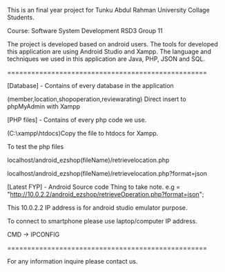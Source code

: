 This is an final year project for Tunku Abdul Rahman University Collage Students.


Course: Software System Development RSD3 Group 11

The project is developed based on android users.
The tools for developed this application are using Android Studio and Xampp.
The language and techniques we used in this application are Java, PHP, JSON and SQL.



==================================================

[Database] - Contains of every database in the application 

(member,location,shopoperation,reviewarating) Direct insert to phpMyAdmin with Xampp


[PHP files] - Contains of every php code we use.

(C:\xampp\htdocs)Copy the file to htdocs for Xampp.

To test the php files 

localhost/android_ezshop(fileName)/retrievelocation.php

localhost/android_ezshop(fileName)/retrievelocation.php?format=json


[Latest FYP] - Android Source code
Thing to take note.
e.g = "http://10.0.2.2/android_ezshop/retrieveOperation.php?format=json";

This 10.0.2.2 IP address is for android studio emulator purpose.

To connect to smartphone please use laptop/computer IP address.

CMD -> IPCONFIG


==================================================

For any information inquire please contact us.
